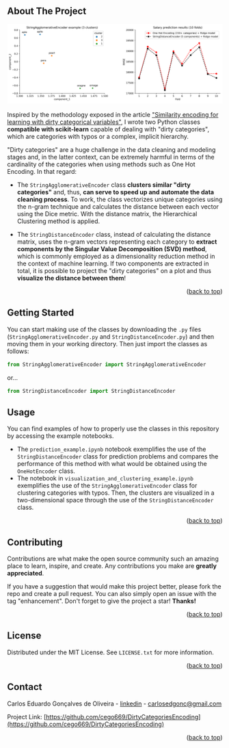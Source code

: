 <!-- ABOUT THE PROJECT -->
## About The Project
<p align="center">
  <img src="dirty_categories_encoding.png" alt="dirtycategoriesencoding" title="Dirty Categories Visualization and Clustering" width="1000"/>
</p>

Inspired by the methodology exposed in the article ["Similarity encoding for learning with dirty categorical variables"](https://link.springer.com/article/10.1007/s10994-018-5724-2), I wrote two Python classes **compatible with scikit-learn** capable of dealing with "dirty categories", which are categories with typos or a complex, implicit hierarchy.

"Dirty categories" are a huge challenge in the data cleaning and modeling stages and, in the latter context, can be extremely harmful in terms of the cardinality of the categories when using methods such as One Hot Encoding. In that regard:

- The `StringAgglomerativeEncoder` class **clusters similar "dirty categories"** and, thus, **can serve to speed up and automate the data cleaning process**. To work, the class vectorizes unique categories using the n-gram technique and calculates the distance between each vector using the Dice metric. With the distance matrix, the Hierarchical Clustering method is applied.

- The `StringDistanceEncoder` class, instead of calculating the distance matrix, uses the n-gram vectors representing each category to **extract components by the Singular Value Decomposition (SVD) method**, which is commonly employed as a dimensionality reduction method in the context of machine learning. If two components are extracted in total, it is possible to project the "dirty categories" on a plot and thus **visualize the distance between them**!

<p align="right">(<a href="#readme-top">back to top</a>)</p>

<!-- GETTING STARTED -->
## Getting Started

You can start making use of the classes by downloading the `.py` files (`StringAgglomerativeEncoder.py` and `StringDistanceEncoder.py`) and then moving them in your working directory. Then just import the classes as follows:

```python 
from StringAgglomerativeEncoder import StringAgglomerativeEncoder
```

or...

```python 
from StringDistanceEncoder import StringDistanceEncoder
```

<!-- USAGE EXAMPLES -->
## Usage

You can find examples of how to properly use the classes in this repository by accessing the example notebooks.

- The `prediction_example.ipynb` notebook exemplifies the use of the `StringDistanceEncoder` class for prediction problems and compares the performance of this method with what would be obtained using the `OneHotEncoder` class.
- The notebook in `visualization_and_clustering_example.ipynb` exemplifies the use of the `StringAgglomerativeEncoder` class for clustering categories with typos. Then, the clusters are visualized in a two-dimensional space through the use of the `StringDistanceEncoder` class.

<p align="right">(<a href="#readme-top">back to top</a>)</p>

<!-- CONTRIBUTING -->
## Contributing

Contributions are what make the open source community such an amazing place to learn, inspire, and create. Any contributions you make are **greatly appreciated**.

If you have a suggestion that would make this project better, please fork the repo and create a pull request. You can also simply open an issue with the tag "enhancement".
Don't forget to give the project a star! **Thanks!**

<p align="right">(<a href="#readme-top">back to top</a>)</p>

<!-- LICENSE -->
## License

Distributed under the MIT License. See `LICENSE.txt` for more information.

<p align="right">(<a href="#readme-top">back to top</a>)</p>

<!-- CONTACT -->
## Contact

Carlos Eduardo Gonçalves de Oliveira - [linkedin](https://www.linkedin.com/in/cego669/) - carlosedgonc@gmail.com

Project Link: [https://github.com/cego669/DirtyCategoriesEncoding](https://github.com/cego669/DirtyCategoriesEncoding)

<p align="right">(<a href="#readme-top">back to top</a>)</p>

